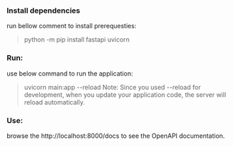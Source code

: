 ### Install dependencies
run bellow comment to install prerequesties:
> python -m pip install fastapi uvicorn

### Run:
use below command to run the application: 
> uvicorn main:app --reload
Note: 
Since you used --reload for development, when you update your application code, the server will reload automatically.

### Use:
browse the http://localhost:8000/docs to see the OpenAPI documentation.